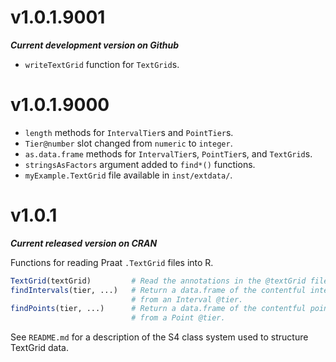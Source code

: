 # v1.0.1.9001

**_Current development version on Github_**

* `writeTextGrid` function for `TextGrid`s.

# v1.0.1.9000

* `length` methods for `IntervalTier`s and `PointTier`s.
* `Tier@number` slot changed from `numeric` to `integer`.
* `as.data.frame` methods for `IntervalTier`s, `PointTier`s, and `TextGrid`s.
* `stringsAsFactors` argument added to `find*()` functions.
* `myExample.TextGrid` file available in `inst/extdata/`.


# v1.0.1

**_Current released version on CRAN_**

Functions for reading Praat `.TextGrid` files into R.

```r
TextGrid(textGrid)         # Read the annotations in the @textGrid filepath.
findIntervals(tier, ...)   # Return a data.frame of the contentful intervals
                           # from an Interval @tier.
findPoints(tier, ...)      # Return a data.frame of the contentful points
                           # from a Point @tier.
```

See `README.md` for a description of the S4 class system used to structure
TextGrid data.
